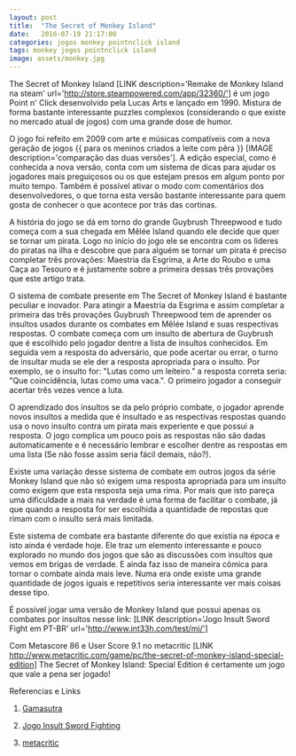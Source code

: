 ```yaml
---
layout: post
title:  "The Secret of Monkey Island"
date:   2016-07-19 21:17:00
categories: jogos monkey pointnclick island
tags: monkey jogos pointnclick island
image: assets/monkey.jpg
---
```


The Secret of Monkey Island [LINK description='Remake de Monkey Island na steam' url='http://store.steampowered.com/app/32360/'] é um jogo Point n' Click desenvolvido pela Lucas Arts e lançado em 1990. Mistura de forma bastante interessante puzzles complexos (considerando o que existe no mercado atual de jogos) com uma grande dose de humor.

<!--	[IMAGE gif do nosso grande Guybrush Threepwood]  -->

O jogo foi refeito em 2009 com arte e músicas compatíveis com a nova geração de jogos {{ para os meninos criados a leite com pêra }} [IMAGE description='comparação das duas versões']. A edição especial, como é conhecida a nova versão, conta com um sistema de dicas para ajudar os jogadores mais preguiçosos ou os que estejam presos em algum ponto por muito tempo. Também é possível ativar o modo com comentários dos desenvolvedores, o que torna esta versão bastante interessante para quem gosta de conhecer o que acontece por trás das cortinas.

<!--		[IMAGE 3 lideres piratas] -->

A história do jogo se dá em torno do grande Guybrush Threepwood e tudo começa com a sua chegada em Mêlée Island quando ele decide que quer se tornar um pirata. Logo no início do jogo ele se encontra com os líderes do piratas na ilha e descobre que para alguém se tornar um pirata é preciso completar três provações: Maestria da Esgrima, a Arte do Roubo e uma Caça ao Tesouro e é justamente sobre a primeira dessas três provações que este artigo trata.

O sistema de combate presente em The Secret of Monkey Island é bastante peculiar e inovador. Para atingir a Maestria da Esgrima e assim completar a primeira das três provações Guybrush Threepwood tem de aprender os insultos usados durante os combates em Mêlée Island e suas respectivas respostas. O combate começa com um insulto de abertura de Guybrush que é escolhido pelo jogador dentre a lista de insultos conhecidos. Em seguida vem a resposta do adversário, que pode acertar ou errar, o turno de insultar muda se ele der a resposta apropriada para o insulto. Por exemplo, se o insulto for: "Lutas como um leiteiro." a resposta correta seria: "Que coincidência, lutas como uma vaca.". O primeiro jogador a conseguir acertar três vezes vence a luta.

<!--	[IMAGE GIF Luta e insultos] -->		

O aprendizado dos insultos se da pelo próprio combate, o jogador aprende novos insultos a medida que é insultado e as respectivas respostas quando usa o novo insulto contra um pirata mais experiente e que possui a resposta. O jogo complica um pouco pois as respostas não são dadas automaticamente e é necessário lembrar e escolher dentre as respostas em uma lista (Se não fosse assim seria fácil demais, não?).

Existe uma variação desse sistema de combate em outros jogos da série Monkey Island que não só exigem uma resposta apropriada para um insulto como exigem que esta resposta seja uma rima. Por mais que isto pareça uma dificuldade a mais na verdade é uma forma de facilitar o combate, já que quando a resposta for ser escolhida a quantidade de repostas que rimam com o insulto será mais limitada.

Este sistema de combate era bastante diferente do que existia na época e isto ainda é verdade hoje. Ele traz um elemento interessante e pouco explorado no mundo dos jogos que são as discussões com insultos que vemos em brigas de verdade. E ainda faz isso de maneira cômica para tornar o combate ainda mais leve. Numa era onde existe uma grande quantidade de jogos iguais e repetitivos seria interessante ver mais coisas desse tipo.


É possível jogar uma versão de Monkey Island que possui apenas os combates por insultos nesse link: [LINK description='Jogo Insult Sword Fight em PT-BR' url='http://www.int33h.com/test/mi/']

Com Metascore 86 e User Score 9.1 no metacritic [LINK http://www.metacritic.com/game/pc/the-secret-of-monkey-island-special-edition] The Secret of Monkey Island: Special Edition é certamente um jogo que vale a pena ser jogado!

Referencias e Links

1. <a href='http://www.gamasutra.com/view/news/276101/5_innovative_game_weapons_that_every_dev_should_study.php'>Gamasutra</a>

2. <a href='http://www.int33h.com/test/mi/'> Jogo Insult Sword Fighting </a>

3. <a href='http://www.metacritic.com/game/pc/the-secret-of-monkey-island-special-edition'>metacritic</a>
